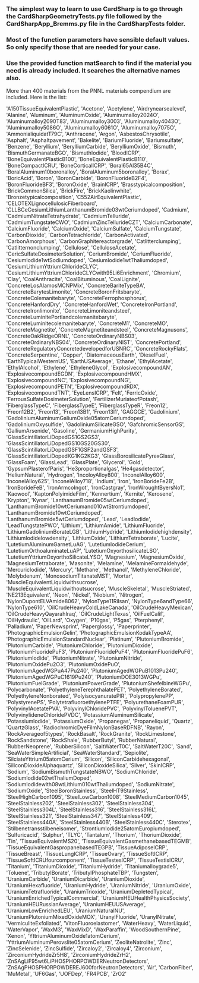 ### The simplest way to learn to use CardSharp is to go through the CardSharpGeometryTests.py file followed by the CardSharpApp_Bremms.py file in the CardSharpTests folder.

### Most of the function parameters have sensible default values. So only specify those that are needed for your case.

### Use the provided function **matSearch** to find if the material you need is already included. It searches the alternative names also.

More than 400 materials from the PNNL materials compendium are included.
Here is the list:

'A150TissueEquivalentPlastic', 'Acetone', 'Acetylene', 'Airdrynearsealevel', 'Alanine', 'Aluminum', 'AluminumOxide', 'Aluminumalloy2024O', 'Aluminumalloy2090T83', 'Aluminumalloy3003', 'Aluminumalloy4043O', 'Aluminumalloy5086O', 'Aluminumalloy6061O', 'Aluminumalloy7075O', 'AmmonialiquidatT79C', 'Anthracene', 'Argon', 'AsbestosChrysotile', 'Asphalt', 'Asphaltpavement', 'Bakelite', 'BariumFluoride', 'Bariumsulfate', 'Benzene', 'Beryllium', 'BerylliumCarbide', 'BerylliumOxide', 'Bismuth', 'BismuthGermanateBGO', 'BismuthIodide', 'BloodICRP', 'BoneEquivalentPlasticB100', 'BoneEquivalentPlasticB110', 'BoneCompactICRU', 'BoneCorticalICRP', 'Boral65Al35B4C', 'BoralAluminum10boronalloy', 'BoralAluminum5boronalloy', 'Borax', 'BoricAcid', 'Boron', 'BoronCarbide', 'BoronFluorideB2F4', 'BoronFluorideBF3', 'BoronOxide', 'BrainICRP', 'Brasstypicalcomposition', 'BrickCommonSilica', 'BrickFire', 'BrickKaolinwhite', 'Bronzetypicalcomposition', 'C552AirEquivalentPlastic', 'CELOTEXLignocellulosicFiberboard', 'CLLBCeCesiumLithiumLanthanumBromide03wtCeriumdoped', 'Cadmium', 'CadmiumNitrateTetrahydrate', 'CadmiumTelluride', 'CadmiumTungstateCWO', 'CadmiumZincTellurideCZT', 'CalciumCarbonate', 'CalciumFluoride', 'CalciumOxide', 'CalciumSulfate', 'CalciumTungstate', 'CarbonDioxide', 'CarbonTetrachloride', 'CarbonActivated', 'CarbonAmorphous', 'CarbonGraphitereactorgrade', 'Catlitterclumping', 'Catlitternonclumping', 'Cellulose', 'CelluloseAcetate', 'CericSulfateDosimeterSolution', 'CeriumBromide', 'CeriumFluoride', 'CesiumIodide1wtSodiumdoped', 'CesiumIodide1wtThaliumdoped', 'CesiumLithiumYttriumChlorideCLYC', 'CesiumLithiumYttriumChlorideCLYCwith95Li6Enrichment', 'Chromium', 'Clay', 'CoalAnthracite', 'CoalBituminous', 'CoalLignite', 'ConcreteLosAlamosMCNPMix', 'ConcreteBariteTypeBA', 'ConcreteBarytesLimonite', 'ConcreteBoronFritsbaryte', 'ConcreteColemanitebaryte', 'ConcreteFerrophosphorus', 'ConcreteHanfordDry', 'ConcreteHanfordWet', 'ConcreteIronPortland', 'ConcreteIronlimonite', 'ConcreteLimoniteandsteel', 'ConcreteLuminitePortlandcolemanitebaryte', 'ConcreteLuminitecolemanitebaryte', 'ConcreteM1', 'ConcreteMO', 'ConcreteMagnetite', 'ConcreteMagnetiteandsteel', 'ConcreteMagnusons', 'ConcreteOakRidgeORNL', 'ConcreteOrdinaryNBS03', 'ConcreteOrdinaryNBS04', 'ConcreteOrdinaryNIST', 'ConcretePortland', 'ConcreteRegulatoryConcretedevelopedforUSNRC', 'ConcreteRockyFlats', 'ConcreteSerpentine', 'Copper', 'DiatomaceousEarth', 'DieselFuel', 'EarthTypicalWesternUS', 'EarthUSAverage', 'Ethane', 'EthylAcetate', 'EthylAlcohol', 'Ethylene', 'EthyleneGlycol', 'ExplosivecompoundAN', 'ExplosivecompoundEGDN', 'ExplosivecompoundHMX', 'ExplosivecompoundNC', 'ExplosivecompoundNG', 'ExplosivecompoundPETN', 'ExplosivecompoundRDX', 'ExplosivecompoundTNT', 'EyeLensICRP', 'Felt', 'FerricOxide', 'FerrousSulfateDosimeterSolution', 'FertilizerMuriateofPotash', 'FiberglassTypeC', 'FiberglassTypeE', 'FiberglassTypeR', 'Freon12', 'Freon12B2', 'Freon13', 'Freon13B1', 'Freon13I1', 'GAGGCE', 'Gadolinium', 'GadoliniumAluminumGaliumOxide05atomCeriumdoped', 'GadoliniumOxysulfide', 'GadoliniumSilicateGSO', 'GafchromicSensorGS', 'GalliumArsenide', 'Gasoline', 'GermaniumHighPurity', 'GlassScintillatorLiDopedGS1GS2GS3', 'GlassScintillatorLiDopedGS10GS20GS30', 'GlassScintillatorLiDopedGSF1GSF2andGSF3', 'GlassScintillatorLiDopedKG1KG2KG3', 'GlassBorosilicatePyrexGlass', 'GlassFoam', 'GlassLead', 'GlassPlate', 'Glycerol', 'Gold', 'GypsumPlasterofParis', 'He3proportionalgas', 'He4gasdetector', 'HeliumNatural', 'Hydrogen', 'IncoloyAlloy800', 'InconelAlloy600', 'InconelAlloy625', 'InconelAlloy718', 'Indium', 'Iron', 'IronBorideFe2B', 'IronBorideFeB', 'IronArmcoIngot', 'IronCastgray', 'IronWroughtByersNo1', 'Kaowool', 'KaptonPolyimideFilm', 'Kennertium', 'Kernite', 'Kerosene', 'Krypton', 'Kynar', 'LanthanumBromide05wtCeriumdoped', 'LanthanumBromide10wtCeriumand010wtStrontiumdoped', 'LanthanumBromide10wtCeriumdoped', 'LanthanumBromide5wtCeriumdoped', 'Lead', 'LeadIodide', 'LeadTungstatePWO', 'Lithium', 'LithiumAmide', 'LithiumFluoride', 'LithiumGadoliniumBorateLGB', 'LithiumHydride', 'LithiumIodidehighdensity', 'LithiumIodidelowdensity', 'LithiumOxide', 'LithiumTetraborate', 'Lucite', 'LutetiumAluminumGarnetLuAG', 'LutetiumIodideCerium', 'LutetiumOrthoaluminateLuAP', 'LutetiumOxyorthosilicateLSO', 'LutetiumYttriumOxyorthoSilicateLYSO', 'Magnesium', 'MagnesiumOxide', 'MagnesiumTetraborate', 'Masonite', 'Melamine', 'MelamineFormaldehyde', 'MercuricIodide', 'Mercury', 'Methane', 'Methanol', 'MethyleneChloride', 'Molybdenum', 'MonosodiumTitanateMST', 'Mortar', 'MuscleEquivalentLiquidwithsucrose', 'MuscleEquivalentLiquidwithoutsucrose', 'MuscleSkeletal', 'MuscleStriated', 'NE213Equivalent', 'Neon', 'Nickel', 'Niobium', 'Nitrogen', 'NylonDupontELVAmide8062', 'NylonType11Rilsan', 'NylonType6andType66', 'NylonType610', 'OilCrudeHeavyColdLakeCanada', 'OilCrudeHeavyMexican', 'OilCrudeHeavyQayarahIraq', 'OilCrudeLightTexas', 'OilFuelCalif', 'OilHydraulic', 'OilLard', 'Oxygen', 'P10gas', 'P5gas', 'Pterphenyl', 'Palladium', 'PaperNewsprint', 'Paperglossy', 'Paperprinter', 'PhotographicEmulsionGelin', 'PhotographicEmulsionKodakTypeAA', 'PhotographicEmulsionStandardNuclear', 'Platinum', 'PlutoniumBromide', 'PlutoniumCarbide', 'PlutoniumChloride', 'PlutoniumDioxide', 'PlutoniumFluoridePuF3', 'PlutoniumFluoridePuF4', 'PlutoniumFluoridePuF6', 'PlutoniumIodide', 'PlutoniumNitrate', 'PlutoniumNitride', 'PlutoniumOxidePu2O3', 'PlutoniumOxidePuO', 'PlutoniumAgedWGPuA47Pu240', 'PlutoniumAgedWGPuB1013Pu240', 'PlutoniumAgedWGPuC1619Pu240', 'PlutoniumDOE3013WGPu', 'PlutoniumFuelGrade', 'PlutoniumPowerGrade', 'PlutoniumShefelbineWGPu', 'Polycarbonate', 'PolyethyleneTerephthalatePET', 'PolyethyleneBorated', 'PolyethyleneNonborated', 'PolyisocyanuratePIR', 'PolypropylenePP', 'PolystyrenePS', 'PolytetrafluoroethylenePTFE', 'PolyurethaneFoamPUR', 'PolyvinylAcetatePVA', 'PolyvinylChloridePVC', 'PolyvinylToluenePVT', 'PolyvinylideneChloridePVDC', 'PotassiumAluminumSilicate', 'PotassiumIodide', 'PotassiumOxide', 'Propanegas', 'Propaneliquid', 'Quartz', 'QuartzGlass', 'RadiochromicDyeFilmNylonBaseRDFNB', 'Rayon', 'RockAverageof5types', 'RockBasalt', 'RockGranite', 'RockLimestone', 'RockSandstone', 'RockShale', 'RubberButyl', 'RubberNatural', 'RubberNeoprene', 'RubberSilicon', 'SaltWaterT0C', 'SaltWaterT20C', 'Sand', 'SeaWaterSimpleArtificial', 'SeaWaterStandard', 'Sepiolite', 'SilciateYttrium05atomCerium', 'Silicon', 'SiliconCarbidehexagonal', 'SiliconDioxideAlphaquartz', 'SiliconDioxideSilica', 'Silver', 'SkinICRP', 'Sodium', 'SodiumBismuthTungstateNBWO', 'SodiumChloride', 'SodiumIodide02wtThaliumDoped', 'SodiumIodidewith08wtLithium010wtThaliumdoped', 'SodiumNitrate', 'SodiumOxide', 'SteelBoronStainless', 'SteelHT9Stainless', 'SteelHighCarbon1095', 'SteelLowCarbon1008', 'SteelMediumCarbon1045', 'SteelStainless202', 'SteelStainless302', 'SteelStainless304', 'SteelStainless304L', 'SteelStainless316', 'SteelStainless316L', 'SteelStainless321', 'SteelStainless347', 'SteelStainless409', 'SteelStainless440A', 'SteelStainless440B', 'SteelStainless440C', 'Sterotex', 'Stilbenetransstilbeneisomer', 'StrontiumIodide25atomEuropiumdoped', 'Sulfuricacid', 'Sulphur', 'TLYC', 'Tantalum', 'Thorium', 'ThoriumDioxide', 'Tin', 'TissueEquivalentMS20', 'TissueEquivalentGasmethanebasedTEGMB', 'TissueEquivalentGaspropanebasedTEGPB', 'TissueAdiposeICRP', 'TissueBreast', 'TissueLungICRP', 'TissueOvary', 'TissueSoftICRP', 'TissueSoftICRUfourcomponent', 'TissueTestesICRP', 'TissueTestisICRU', 'Titanium', 'TitaniumDioxide', 'TitaniumHydride', 'Titaniumalloygrade5', 'Toluene', 'TributylBorate', 'TributylPhosphateTBP', 'Tungsten', 'UraniumCarbide', 'UraniumDicarbide', 'UraniumDioxide', 'UraniumHexafluoride', 'UraniumHydride', 'UraniumNitride', 'UraniumOxide', 'UraniumTetrafluoride', 'UraniumTrioxide', 'UraniumDepletedTypical', 'UraniumEnrichedTypicalCommercial', 'UraniumHEUHealthPhysicsSociety', 'UraniumHEURussianAverage', 'UraniumHEUUSAverage', 'UraniumLowEnrichedLEU', 'UraniumNaturalNU', 'UraniumPlutoniumMixedOxideMOX', 'UranylFluoride', 'UranylNitrate', 'VermiculiteExfoliated', 'VitonFluoroelastomer', 'WaterHeavy', 'WaterLiquid', 'WaterVapor', 'WaxM3', 'WaxMixD', 'WaxParaffin', 'WoodSouthernPine', 'Xenon', 'YttriumAluminumOxide1atomCerium', 'YttriumAluminumPerovslite05atomCerium', 'ZeoliteNatrolite', 'Zinc', 'ZincSelenide', 'ZincSulfide', 'Zircaloy2', 'Zircaloy4', 'Zirconium', 'ZirconiumHydrideZr5H8', 'ZirconiumHydrideZrH2', 'ZnSAgLiF95wt6LiPHOSPHORPOWDERNeutronDetectors', 'ZnSAgPHOSPHORPOWDEREJ600forNeutronDetectors', 'Air', 'CarbonFiber', 'MuMetal', 'UF6Gas', 'UOFDep', 'FR4PCB', 'ZrO2'
